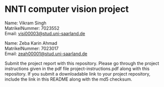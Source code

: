 # NNTI computer vision project
Name: Vikram Singh  
MatrikelNummer: 7023552  
Email: visi00003@stud.uni-saarland.de  
    
Name: Zeba Karin Ahmad  
MatrikelNummer: 7023017  
Email: zeah00001@stud.uni-saarland.de  
  
Submit the project report with this repository.
Please go through the project instructions given in the pdf file
project-instructions.pdf along with this repository. If you submit a 
downloadable link to your project repository, include the link in this
README along with the md5 checksum.
